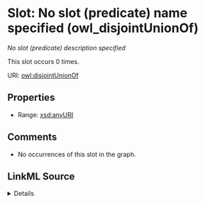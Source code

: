 

# Slot: No slot (predicate) name specified (owl_disjointUnionOf)


_No slot (predicate) description specified_






This slot occurs 0 times.


URI: [owl:disjointUnionOf](http://www.w3.org/2002/07/owl#disjointUnionOf)



<!-- no inheritance hierarchy -->








## Properties

* Range: [xsd:anyURI](http://www.w3.org/2001/XMLSchema#anyURI)





## Comments

* No occurrences of this slot in the graph.



## LinkML Source

<details>

```yaml
name: owl_disjointUnionOf
annotations:
  count:
    tag: count
    value: 0
description: No slot (predicate) description specified
title: No slot (predicate) name specified
comments:
- No occurrences of this slot in the graph.
from_schema: spatial-kg
rank: 1000
domain: owl_disjointUnionOf
slot_uri: owl:disjointUnionOf
alias: owl_disjointUnionOf
range: uri

```
</details>